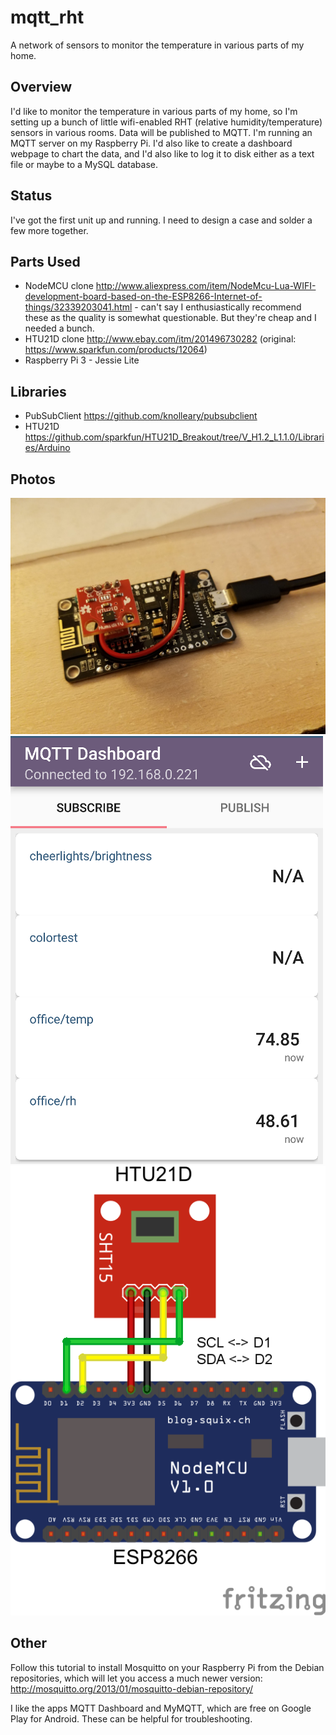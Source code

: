 # mqtt_rht
A network of sensors to monitor the temperature in various parts of my home.

## Overview
I'd like to monitor the temperature in various parts of my home, so I'm setting up a bunch of little wifi-enabled RHT (relative humidity/temperature) sensors in various rooms. Data will be published to MQTT. I'm running an MQTT server on my Raspberry Pi. I'd also like to create a dashboard webpage to chart the data, and I'd also like to log it to disk either as a text file or maybe to a MySQL database.

## Status
I've got the first unit up and running. I need to design a case and solder a few more together.

## Parts Used
- NodeMCU clone http://www.aliexpress.com/item/NodeMcu-Lua-WIFI-development-board-based-on-the-ESP8266-Internet-of-things/32339203041.html - can't say I enthusiastically recommend these as the quality is somewhat questionable. But they're cheap and I needed a bunch.
- HTU21D clone http://www.ebay.com/itm/201496730282 (original: https://www.sparkfun.com/products/12064)
- Raspberry Pi 3 - Jessie Lite

## Libraries
- PubSubClient https://github.com/knolleary/pubsubclient
- HTU21D https://github.com/sparkfun/HTU21D_Breakout/tree/V_H1.2_L1.1.0/Libraries/Arduino

## Photos
![alt tag](https://github.com/lizcorson/mqtt_rht/blob/master/photos/firstunit.jpg)
![alt tag](https://github.com/lizcorson/mqtt_rht/blob/master/photos/mqttdashboard.png)
![alt tag](https://github.com/lizcorson/mqtt_rht/blob/master/schematic/esp8266_htu21d.png)

## Other

Follow this tutorial to install Mosquitto on your Raspberry Pi from the Debian repositories, which will let you access a much newer version: http://mosquitto.org/2013/01/mosquitto-debian-repository/

I like the apps MQTT Dashboard and MyMQTT, which are free on Google Play for Android. These can be helpful for troubleshooting.
